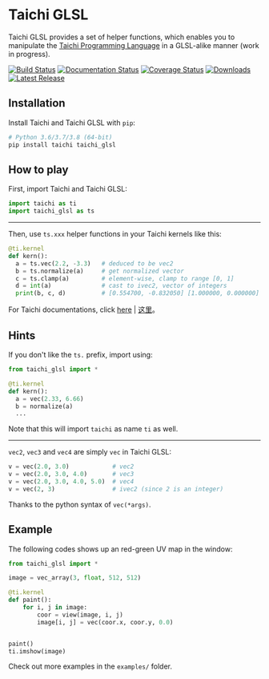 Taichi GLSL
===========

Taichi GLSL provides a set of helper functions, which enables you to manipulate the [Taichi Programming Language](https://github.com/taichi-dev/taichi) in a GLSL-alike manner (work in progress).

[![Build Status](https://img.shields.io/github/workflow/status/taichi-dev/taichi_glsl/Persubmit%20Checks)](https://github.com/taichi-dev/taichi_glsl/actions?query=workflow%3A%22Persubmit+Checks%22)
[![Documentation Status](https://readthedocs.org/projects/taichi-glsl/badge?version=latest)](https://taichi-glsl.readthedocs.io/en/latest)
[![Coverage Status](https://img.shields.io/codecov/c/github/taichi-dev/taichi_glsl)](https://codecov.io/gh/taichi-dev/taichi_glsl)
[![Downloads](https://pepy.tech/badge/taichi-glsl/month)](https://pepy.tech/project/taichi-glsl)
[![Latest Release](https://img.shields.io/github/v/release/taichi-dev/taichi_glsl?color=red)](https://github.com/taichi-dev/taichi_glsl/releases)

Installation
------------

Install Taichi and Taichi GLSL with `pip`:

```bash
# Python 3.6/3.7/3.8 (64-bit)
pip install taichi taichi_glsl
```


How to play
-----------

First, import Taichi and Taichi GLSL:
```py
import taichi as ti
import taichi_glsl as ts
```

---

Then, use `ts.xxx` helper functions in your Taichi kernels like this:
```py
@ti.kernel
def kern():
  a = ts.vec(2.2, -3.3)   # deduced to be vec2
  b = ts.normalize(a)     # get normalized vector
  c = ts.clamp(a)         # element-wise, clamp to range [0, 1]
  d = int(a)              # cast to ivec2, vector of integers
  print(b, c, d)          # [0.554700, -0.832050] [1.000000, 0.000000] [2, -3]
```

For Taichi documentations, click [here](https://taichi.readthedocs.io/en/stable) | [这里](https://taichi.readthedocs.io/zh_CN/stable)。

Hints
-----

If you don't like the `ts.` prefix, import using:

```py
from taichi_glsl import *

@ti.kernel
def kern():
  a = vec(2.33, 6.66)
  b = normalize(a)
  ...
```

Note that this will import `taichi` as name `ti` as well.

---

`vec2`, `vec3` and `vec4` are simply `vec` in Taichi GLSL:

```py
v = vec(2.0, 3.0)            # vec2
v = vec(2.0, 3.0, 4.0)       # vec3
v = vec(2.0, 3.0, 4.0, 5.0)  # vec4
v = vec(2, 3)                # ivec2 (since 2 is an integer)
```

Thanks to the python syntax of `vec(*args)`.

Example
-------

The following codes shows up an red-green UV map in the window:

```py
from taichi_glsl import *

image = vec_array(3, float, 512, 512)

@ti.kernel
def paint():
    for i, j in image:
        coor = view(image, i, j)
        image[i, j] = vec(coor.x, coor.y, 0.0)


paint()
ti.imshow(image)
```

Check out more examples in the `examples/` folder.
